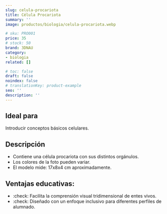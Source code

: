 ```yaml
---
slug: celula-procariota
title: Célula Procariota
summary: ''
image: productos/biologia/celula-procariota.webp

# sku: PRO001
price: 35
# stock: 50
brand: 3DNAU
category:
- biologia
related: []

# toc: false
draft: false
noindex: false
# translationKey: product-example
seo: ''
description: ''
---
```

## Ideal para

Introducir conceptos básicos celulares. 

## Descripción

- Contiene una célula procariota con sus distintos orgánulos.
- Los colores de la foto pueden variar.
- El modelo mide: 17x8x4 cm aproximadamente.

## Ventajas educativas:

- :check: Facilita la comprensión visual tridimensional de entes vivos. 
- :check: Diseñado con un enfoque inclusivo para diferentes perfiles de alumnado.
